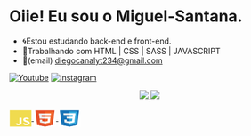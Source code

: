 # Oiie! Eu sou o Miguel-Santana.

- 🌀Estou estudando back-end e front-end.
- 📝Trabalhando com HTML  | CSS | SASS | JAVASCRIPT
- 💌(email) diegocanalyt234@gmail.com

[![Youtube](https://img.shields.io/badge/YouTube-FF0000?style=for-the-badge&logo=youtube&logoColor=white)](https://www.youtube.com/channel/UCnr0JeCN_R1RnzG6Yn7lvIw/channels)
[![Instagram](https://img.shields.io/badge/Instagram-E4405F?style=for-the-badge&logo=instagram&logoColor=white)](https://www.instagram.com/m1guel_rlk/)

<div align="center">
  <a href="https://github.com/SouzaDev013">
  <img height="180em" src="https://github-readme-stats.vercel.app/api?username=SouzaDev013&show_icons=false&theme=cobalt&include_all_commits=true&count_private=true"/>
  <img height="180em" src="https://github-readme-stats.vercel.app/api/top-langs/?username=SouzaDev013&layout=compact&langs_count=7&theme=cobalt"/>
</div>

<div style="display: inline_block"><br>
  <img align="center" alt="Miguel-Js" height="30" width="40" src="https://raw.githubusercontent.com/devicons/devicon/master/icons/javascript/javascript-plain.svg">
  <img align="center" alt="Miguel-HTML" height="30" width="40" src="https://raw.githubusercontent.com/devicons/devicon/master/icons/html5/html5-original.svg">
  <img align="center" alt="Miguel-CSS" height="30" width="40" src="https://raw.githubusercontent.com/devicons/devicon/master/icons/css3/css3-original.svg">
</div>



